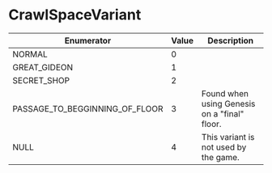 # CrawlSpaceVariant

| Enumerator                         | Value | Description                                  |
| ---------------------------------- | ----- | -------------------------------------------- |
| NORMAL                             | 0     |                                              |
| GREAT\_GIDEON                      | 1     |                                              |
| SECRET\_SHOP                       | 2     |                                              |
| PASSAGE\_TO\_BEGGINNING\_OF\_FLOOR | 3     | Found when using Genesis on a "final" floor. |
| NULL                               | 4     | This variant is not used by the game.        |
